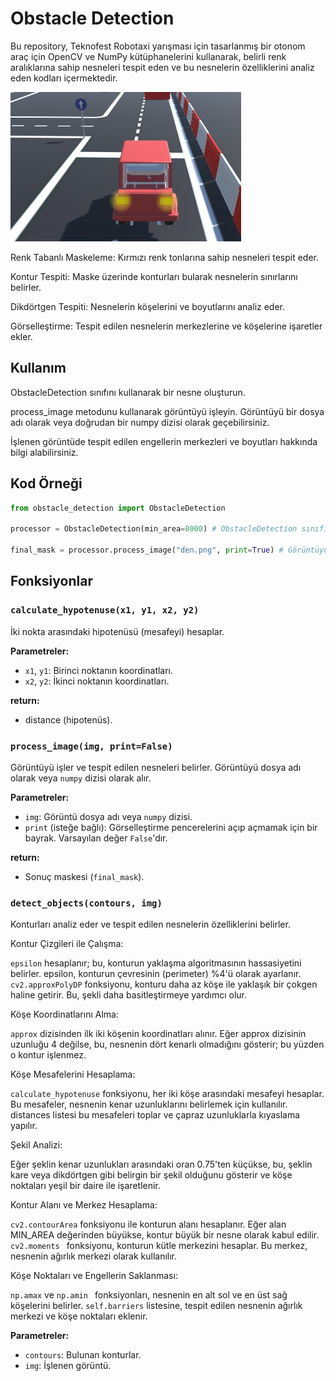 # Obstacle Detection
Bu repository, Teknofest Robotaxi yarışması için tasarlanmış bir otonom araç için OpenCV ve NumPy kütüphanelerini kullanarak, belirli renk aralıklarına sahip nesneleri tespit eden ve bu nesnelerin özelliklerini analiz eden kodları içermektedir.

![Otonom Araç](https://github.com/beyzaarikan/detection/blob/main/githaba.jpg)


Renk Tabanlı Maskeleme: Kırmızı renk tonlarına sahip nesneleri tespit eder.

Kontur Tespiti: Maske üzerinde konturları bularak nesnelerin sınırlarını belirler.

Dikdörtgen Tespiti: Nesnelerin köşelerini ve boyutlarını analiz eder.

Görselleştirme: Tespit edilen nesnelerin merkezlerine ve köşelerine işaretler ekler.

## Kullanım
ObstacleDetection sınıfını kullanarak bir nesne oluşturun.
 
process_image metodunu kullanarak görüntüyü işleyin. Görüntüyü bir dosya adı olarak veya doğrudan bir numpy dizisi olarak geçebilirsiniz.

İşlenen görüntüde tespit edilen engellerin merkezleri ve boyutları hakkında bilgi alabilirsiniz.

## Kod Örneği
```python
from obstacle_detection import ObstacleDetection

processor = ObstacleDetection(min_area=8000) # ObstacleDetection sınıfından bir nesne oluşturun

final_mask = processor.process_image("den.png", print=True) # Görüntüyü işleyin
```
## Fonksiyonlar

### `calculate_hypotenuse(x1, y1, x2, y2)`
İki nokta arasındaki hipotenüsü (mesafeyi) hesaplar.

**Parametreler:**
- `x1`, `y1`: Birinci noktanın koordinatları.
- `x2`, `y2`: İkinci noktanın koordinatları.

**return:**
- distance (hipotenüs).

### `process_image(img, print=False)`
Görüntüyü işler ve tespit edilen nesneleri belirler. Görüntüyü dosya adı olarak veya `numpy` dizisi olarak alır.

**Parametreler:**
- `img`: Görüntü dosya adı veya `numpy` dizisi.
- `print` (isteğe bağlı): Görselleştirme pencerelerini açıp açmamak için bir bayrak. Varsayılan değer `False`'dır.

**return:**
- Sonuç maskesi (`final_mask`).

### `detect_objects(contours, img)`
Konturları analiz eder ve tespit edilen nesnelerin özelliklerini belirler.

Kontur Çizgileri ile Çalışma:

`epsilon` hesaplanır; bu, konturun yaklaşma algoritmasının hassasiyetini belirler. epsilon, konturun çevresinin (perimeter) %4'ü olarak ayarlanır.
`cv2.approxPolyDP` fonksiyonu, konturu daha az köşe ile yaklaşık bir çokgen haline getirir. Bu, şekli daha basitleştirmeye yardımcı olur.

Köşe Koordinatlarını Alma:

`approx` dizisinden ilk iki köşenin koordinatları alınır.
Eğer approx dizisinin uzunluğu 4 değilse, bu, nesnenin dört kenarlı olmadığını gösterir; bu yüzden o kontur işlenmez.

Köşe Mesafelerini Hesaplama:

`calculate_hypotenuse` fonksiyonu, her iki köşe arasındaki mesafeyi hesaplar. Bu mesafeler, nesnenin kenar uzunluklarını belirlemek için kullanılır.
distances listesi bu mesafeleri toplar ve çapraz uzunluklarla kıyaslama yapılır.

Şekil Analizi:

Eğer şeklin kenar uzunlukları arasındaki oran 0.75'ten küçükse, bu, şeklin kare veya dikdörtgen gibi belirgin bir şekil olduğunu gösterir ve köşe noktaları yeşil bir daire ile işaretlenir.

Kontur Alanı ve Merkez Hesaplama:

`cv2.contourArea` fonksiyonu ile konturun alanı hesaplanır. Eğer alan MIN_AREA değerinden büyükse, kontur büyük bir nesne olarak kabul edilir.
`cv2.moments ` fonksiyonu, konturun kütle merkezini hesaplar. Bu merkez, nesnenin ağırlık merkezi olarak kullanılır.

Köşe Noktaları ve Engellerin Saklanması:

`np.amax` ve  `np.amin ` fonksiyonları, nesnenin en alt sol ve en üst sağ köşelerini belirler.
`self.barriers` listesine, tespit edilen nesnenin ağırlık merkezi ve köşe noktaları eklenir.

**Parametreler:**
- `contours`: Bulunan konturlar.
- `img`: İşlenen görüntü.


